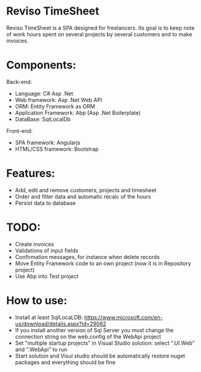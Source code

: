 # Reviso TimeSheet
  
  Reviso TimeSheet is a SPA designed for freelancers. 
  Its goal is to keep note of work hours spent on several projects by several customers and to make invoices.

# Components:

  Back-end:
  - Language: C# Asp .Net 
  - Web framework: Asp .Net Web API 
  - ORM: Entity Framework as ORM
  - Application Framework: Abp (Asp .Net Boilerplate)
  - DataBase: SqlLocalDb

  Front-end:
  - SPA framework: Angularjs
  - HTML/CSS framework: Bootstrap

# Features:

  - Add, edit and remove customers, projects and timesheet
  - Order and filter data and automatic recalc of the hours
  - Persist data to database

# TODO:

  - Create invoices
  - Validations of input fields
  - Confirmation messages, for instance when delete records
  - Move Entity Framework code to an own project (now it is in Repository project)
  - Use Abp into Test project

# How to use:

  - Install at least SqlLocaLDB:
    https://www.microsoft.com/en-us/download/details.aspx?id=29062
  - If you install another version of Sql Server you must change the connection string on the web.config of the WebApi project
  - Set "multiple startup projects" in Visual Studio solution:
    select  “.UI.Web” and “.WebApi” to run
  - Start solution and Visul studio should be automatically restore nuget packages and everything should be fine
